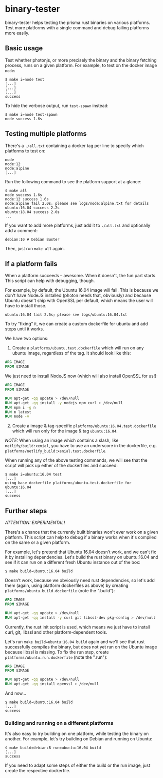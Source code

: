 # binary-tester

binary-tester helps testing the prisma rust binaries on various platforms. Test
more platforms with a single command and debug failing platforms more easily.

## Basic usage

Test whether photonjs, or more precisely the binary and the binary fetching process,
runs on a given platform. For example, to test on the docker image `node`:

```
$ make i=node test
[...]
[...]
[...]
success
```

To hide the verbose output, run `test-spawn` instead:

```
$ make i=node test-spawn
node success 1.6s
```

## Testing multiple platforms

There's a `./all.txt` containing a docker tag per line to specify which platforms 
to test on:

```
node
node:12
node:alpine
[...]
```

Run the following command to see the platform support at a glance:

```
$ make all
node success 1.6s
node:12 success 1.6s
node:alpine fail 2.0s; please see logs/node:alpine.txt for details
ubuntu:16.04 success 2.2s
ubuntu:18.04 success 2.0s
...
```

If you want to add more platforms, just add it to `./all.txt` and optionally add a comment:

```
debian:10 # Debian Buster
```

Then, just run `make all` again.

## If a platform fails

When a platform succeeds – awesome. When it doesn't, the fun part starts.
This script can help with debugging, though.

For example, by default, the Ubuntu 16.04 image will fail. This is because we don't have 
NodeJS installed (photon needs that, obviously) and because Ubuntu doesn't ship with 
OpenSSL per default, which means the user will have to install those.

```
ubuntu:16.04 fail 2.5s; please see logs/ubuntu:16.04.txt
```

To try "fixing" it, we can create a custom dockerfile for ubuntu and add steps until it works.

We have two options:

1) Create a `platforms/ubuntu.test.dockerfile` which will run on any ubuntu image, 
regardless of the tag. It should look like this:

```dockerfile
ARG IMAGE
FROM $IMAGE
```

We just need to install NodeJS now (which will also install OpenSSL for us!):

```dockerfile
ARG IMAGE
FROM $IMAGE

RUN apt-get -qq update > /dev/null
RUN apt-get -qq install -y nodejs npm curl > /dev/null
RUN npm i -g n
RUN n latest
RUN node -v
```

2) Create a image & tag-specific `platforms/ubuntu:16.04.test.dockerfile` which will 
run only for the image & tag `ubuntu:16.04`.

*NOTE:* When using an image which contains a slash, like `netlify/build:xenial`, you have to 
use an underscore in the dockerfile, e.g. `platforms/netlify_build:xenial.test.dockerfile`. 

When running any of the above testing commands, we will see that the script will pick 
up either of the dockerfiles and succeed:

```
$ make i=ubuntu:16.04 test
[...]
using base dockerfile platforms/ubuntu.test.dockerfile for ubuntu:16.04
[...]
success
```

## Further steps

*ATTENTION: EXPERIMENTAL!*

There's a chance that the currently built binaries won't ever work on a given platform.
This script can help to debug if a binary works when it's compiled on the same or a given platform.

For example, let's pretend that Ubuntu 16.04 doesn't work, and we can't fix it by installing 
dependencies. Let's build the rust binary on ubuntu:16.04 and see if it can run on a different 
fresh Ubuntu instance out of the box:

```
$ make build=ubuntu:16.04 build
```

Doesn't work, because we obviously need rust dependencies, so let's add them (again, using platform
dockerfiles as above) by creating `platforms/ubuntu.build.dockerfile` (note the ".build"):

```dockerfile
ARG IMAGE
FROM $IMAGE

RUN apt-get -qq update > /dev/null
RUN apt-get -qq install -y curl git libssl-dev pkg-config > /dev/null
```

Currently, the rust init script is used, which means we just have to install curl,
git, libssl and other platform-dependent tools.

Let's run `make build=ubuntu:16.04 build` again and we'll see that rust successfully 
compiles the binary, but does not yet run on the Ubuntu image because libssl is missing.
To fix the run step, create `platforms/ubuntu.run.dockerfile` (note the ".run"):

```dockerfile
ARG IMAGE
FROM $IMAGE

RUN apt-get -qq update > /dev/null
RUN apt-get -qq install openssl > /dev/null
```

And now...

```
$ make build=ubuntu:16.04 build
[...]
success
```

### Building and running on a different platforms

It's also easy to try building on one platform, while testing the binary on another.
For example, let's try building on Debian and running on Ubuntu:

```
$ make build=debian:8 run=ubuntu:16.04 build
[...]
success
```

If you need to adapt some steps of either the build or the run image, just create
the respective dockerfile.
